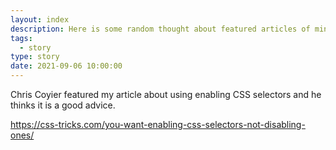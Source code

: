 ```yaml
---
layout: index
description: Here is some random thought about featured articles of mine.
tags:
  - story
type: story
date: 2021-09-06 10:00:00
---
```


Chris Coyier featured my article about using enabling CSS selectors and he thinks it is a good advice.

https://css-tricks.com/you-want-enabling-css-selectors-not-disabling-ones/
